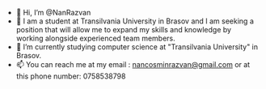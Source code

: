 - 👋 Hi, I’m @NanRazvan
- 👀 I am a student at Transilvania University in Brasov and I am seeking a position that will allow me to expand my skills and knowledge by working alongside experienced team members.
- 🌱 I’m currently studying computer science at "Transilvania University" in Brasov.
- 📫 You can reach me at my email : nancosminrazvan@gmail.com or at this phone number: 0758538798


